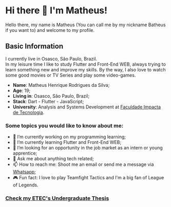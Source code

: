 # Hi there 👋 I'm Matheus!

Hello there, my name is Matheus (You can call me by my nickname Batheus if you want to) and welcome to my profile.

## Basic Information

I currently live in Osasco, São Paulo, Brazil.
<br/>In my leisure time I like to study Flutter and Front-End WEB, always trying to learn something new and improve my skills. By the way, I also love to watch some good movies or TV Series and play some video-games.

* **Name**: Matheus Henrique Rodrigues da Silva;
* **Age**: 19;
* **Living in**: Osasco, São Paulo, Brazil;
* **Stack**: Dart - Flutter - JavaScript;
* **University**: Analysis and Systems Development at [Faculdade Impacta de Tecnologia](https://www.impacta.edu.br/).

### Some topics you would like to know about me:

- 🔭 I’m currently working on my programming learning;
- 🌱 I’m currently learning Flutter and Front-End WEB;
- 👯 I’m looking for an opportunity in the job market as an intern or young apprentice;
- 💬 Ask me about anything tech related;
- 📫 How to reach me: Shoot me an email or send me a message via [Whatsapp](https://api.whatsapp.com/send?phone=11970462720&text=Hello%20there,%20your%20GitHub%20profile%20caught%20my%20attention.);
- 🎮 Fun fact: I love to play Teamfight Tactics and I'm a big fan of League of Legends. 

### [Check my ETEC's Undergraduate Thesis](https://github.com/Batheus/Spiser)
